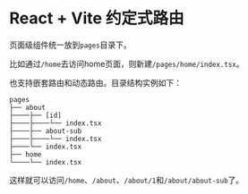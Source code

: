 # React + Vite 约定式路由

页面级组件统一放到`pages`目录下。

比如通过`/home`去访问home页面，则新建`/pages/home/index.tsx`。

也支持嵌套路由和动态路由。目录结构实例如下：

```
pages
├── about
├────├── [id]
├────├────└── index.tsx
├────├── about-sub
├────├────└── index.tsx
├────└── index.tsx
├── home
└────└── index.tsx
```

这样就可以访问`/home`、`/about`、`/about/1`和`/about/about-sub`了。

